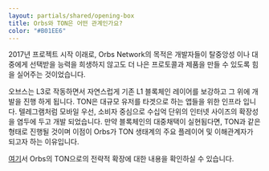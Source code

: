 ```yaml
---
layout: partials/shared/opening-box
title: Orbs와 TON은 어떤 관계인가요?
color: "#B01EE6"
---
```


2017년 프로젝트 시작 이래로, Orbs Network의 목적은 개발자들이 탈중앙성 이나 대중에게 선택받을 능력을 희생하지 않고도 더 나은 프로토콜과 제품을 만들 수 있도록 힘을 실어주는 것이었습니다.

오브스는 L3로 작동하면서 자연스럽게 기존 L1 블록체인 레이어를 보강하고 그 위에 개발을 진행 하게 됩니다. TON은 대규모 유저를 타겟으로 하는 앱들을 위한 인프라 입니다. 텔레그램처럼 모바일 우선, 소비자 중심으로 수십억 단위의 인터넷 사이즈의 확장성을 염두에 두고 개발 되었습니다. 만약 블록체인의 대중채택이 실현됨다면, TON과 같은 형태로 진행될 것이며 이점이 Orbs가 TON 생태계의 주요 플레이어 및 이해관계자가 되고자 하는 이유입니다.

[여기](https://orbskorea.medium.com/%EC%83%9D%ED%83%9C%EA%B3%84-%ED%99%95%EC%9E%A5-the-open-network-ton-4aba54bf2c86?postPublishedType=repub)서 Orbs의 TON으로의 전략적 확장에 대한 내용을 확인하실 수 있습니다.
